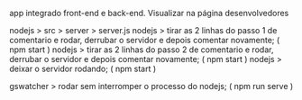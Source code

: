 app integrado front-end e back-end. Visualizar na página desenvolvedores

nodejs > src > server > server.js
nodejs > tirar as 2 linhas do passo 1 de comentario e rodar, derrubar o servidor e depois comentar novamente; ( npm start )
nodejs > tirar as 2 linhas do passo 2 de comentario e rodar, derrubar o servidor e depois comentar novamente; ( npm start )
nodejs > deixar o servidor rodando; ( npm start )

gswatcher > rodar sem interromper o processo do nodejs; ( npm run serve )
